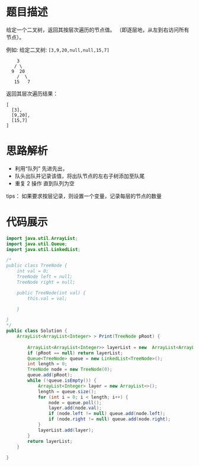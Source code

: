 #  题目描述
给定一个二叉树，返回其按层次遍历的节点值。 （即逐层地，从左到右访问所有节点）。

例如:
给定二叉树: `[3,9,20,null,null,15,7]`
```
    3
   / \
  9  20
    /  \
   15   7
```
返回其层次遍历结果：
```
[
  [3],
  [9,20],
  [15,7]
]
```

#  思路解析
-  利用“队列” 先进先出，
-  队头出队并记录该值，将出队节点的左右子树添加至队尾 
-  重复 2 操作 直到队列为空

 tips： 如果要求按层记录，则设置一个变量，记录每层的节点的数量


#  代码展示
```java
import java.util.ArrayList;
import java.util.Queue;
import java.util.LinkedList;

/*
public class TreeNode {
    int val = 0;
    TreeNode left = null;
    TreeNode right = null;

    public TreeNode(int val) {
        this.val = val;

    }

}
*/
public class Solution {
    ArrayList<ArrayList<Integer> > Print(TreeNode pRoot) {
        
        ArrayList<ArrayList<Integer>> layerList = new  ArrayList<ArrayList<Integer>>();
        if (pRoot == null) return layerList;
        Queue<TreeNode> queue = new LinkedList<TreeNode>();
        int length = 0;
        TreeNode node = new TreeNode(0);
        queue.add(pRoot);
        while (!queue.isEmpty()) {
            ArrayList<Integer> layer = new ArrayList<>();
            length = queue.size();
            for (int i = 0; i < length; i++) {
                node = queue.poll();
                layer.add(node.val);
                if (node.left != null) queue.add(node.left);
                if (node.right != null) queue.add(node.right);
            }
            layerList.add(layer);
        }
        return layerList;
    }
    
}
```

    